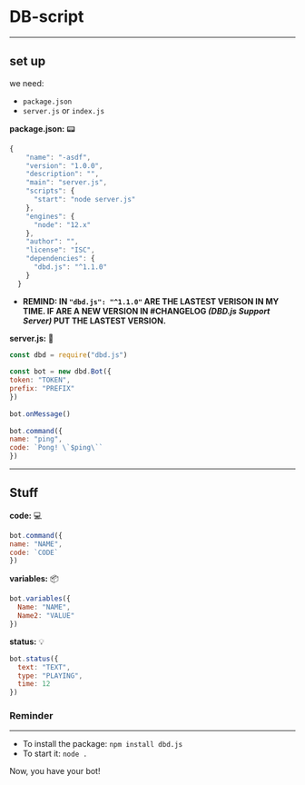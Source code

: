 # DB-script
---

## set up

we need:

* `package.json`
* `server.js` or `index.js`

**package.json:** :pager:

```js
{
    "name": "-asdf",
    "version": "1.0.0",
    "description": "",
    "main": "server.js",
    "scripts": {
      "start": "node server.js"
    },
    "engines": {
      "node": "12.x"
    },
    "author": "",
    "license": "ISC",
    "dependencies": {
      "dbd.js": "^1.1.0"
    }
  }
```

* **REMIND: IN `"dbd.js": "^1.1.0"` ARE THE LASTEST VERISON IN MY TIME. IF ARE A NEW VERSION IN #CHANGELOG *(DBD.js Support Server)* PUT THE LASTEST VERSION.** 

**server.js:** :file_folder:

```js
const dbd = require("dbd.js")
 
const bot = new dbd.Bot({
token: "TOKEN", 
prefix: "PREFIX" 
})
 
bot.onMessage()
 
bot.command({
name: "ping", 
code: `Pong! \`$ping\`` 
})

```

---

## Stuff

**code:** :computer: 

```js
bot.command({
name: "NAME", 
code: `CODE` 
})
```

**variables:** :package:

```js
bot.variables({
  Name: "NAME",
  Name2: "VALUE"
})
```

**status:** :bulb:

```js
bot.status({
  text: "TEXT",
  type: "PLAYING",
  time: 12
})
```

### Reminder
---
* To install the package: `npm install dbd.js`
* To start it: `node .`

Now, you have your bot!
